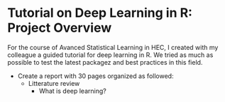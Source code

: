 # Tutorial on Deep Learning in R: Project Overview
For the course of Avanced Statistical Learning in HEC, I created with my colleague a guided tutorial for deep learning in R. We tried as much as possible to test the latest packagez and best practices in this field.

* Create a report with 30 pages organized as followed:
  * Litterature review
    * What is deep learning?
    
